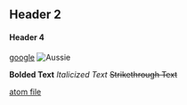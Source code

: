 ## Header 2
#### Header 4
[google](https://www.google.com/)
![Aussie](https://s3.amazonaws.com/cdn-origin-etr.akc.org/wp-content/uploads/2017/11/03172411/Australian-Shepherd-Care1.jpg)

**Bolded Text**
*Italicized Text*
~~Strikethrough Text~~

[atom file](https://github.com/Wabdgz/IT2040-CHALLENGE-1/blob/master/Atom(challenge1))
